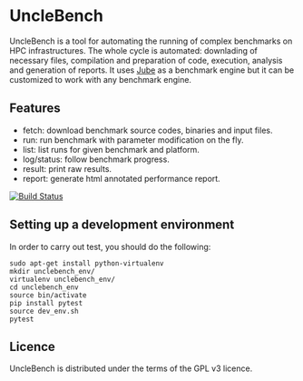 # UncleBench

UncleBench is a tool for automating the running of complex benchmarks on HPC infrastructures.
The whole cycle is automated: downlading of necessary files, compilation and preparation of code,
execution, analysis and generation of reports.
It uses [Jube](http://www.fz-juelich.de/ias/jsc/EN/Expertise/Support/Software/JUBE/_node.html)
as a benchmark engine but it can be customized to work with any benchmark engine.


## Features

- fetch: download benchmark source codes, binaries and input files.
- run: run benchmark with parameter modification on the fly.
- list: list runs for given benchmark and platform.
- log/status: follow benchmark progress.
- result: print raw results.
- report: generate html annotated performance report.

[![Build Status](https://travis-ci.org/camilo1729/unclebench.svg?branch=master)](https://travis-ci.org/camilo1729/unclebench)

## Setting up a development environment

In order to carry out test, you should do the following:

    sudo apt-get install python-virtualenv
    mkdir unclebench_env/
    virtualenv unclebench_env/
    cd unclebench_env
    source bin/activate
    pip install pytest
    source dev_env.sh
    pytest



Licence
-------

UncleBench is distributed under the terms of the GPL v3 licence.

